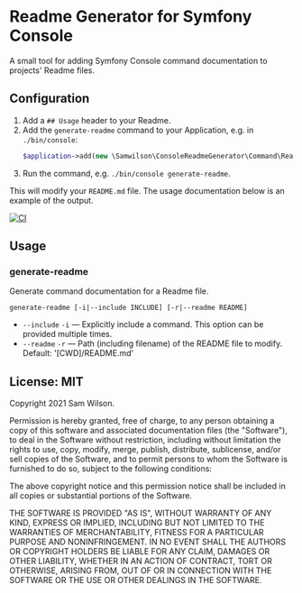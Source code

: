 Readme Generator for Symfony Console
====================================

A small tool for adding Symfony Console command documentation
to projects' Readme files.

## Configuration

1. Add a `## Usage` header to your Readme.
2. Add the `generate-readme` command to your Application,
   e.g. in `./bin/console`:
   ```php
   $application->add(new \Samwilson\ConsoleReadmeGenerator\Command\ReadmeGenCommand());
   ```
3. Run the command, e.g. `./bin/console generate-readme`.

This will modify your `README.md` file.
The usage documentation below is an example of the output.

[![CI](https://github.com/samwilson/console-readme-generator/actions/workflows/ci.yml/badge.svg)](https://github.com/samwilson/console-readme-generator/actions/workflows/ci.yml)

## Usage

### generate-readme

Generate command documentation for a Readme file.

    generate-readme [-i|--include INCLUDE] [-r|--readme README]

* `--include` `-i` — Explicitly include a command.
  This option can be provided multiple times.
* `--readme` `-r` — Path (including filename) of the README file to modify.
  Default: '[CWD]/README.md'

## License: MIT

Copyright 2021 Sam Wilson.

Permission is hereby granted, free of charge, to any person obtaining a copy of this software
and associated documentation files (the "Software"), to deal in the Software without
restriction, including without limitation the rights to use, copy, modify, merge, publish,
distribute, sublicense, and/or sell copies of the Software, and to permit persons to whom the
Software is furnished to do so, subject to the following conditions:

The above copyright notice and this permission notice shall be included in all copies or
substantial portions of the Software.

THE SOFTWARE IS PROVIDED "AS IS", WITHOUT WARRANTY OF ANY KIND, EXPRESS OR IMPLIED, INCLUDING
BUT NOT LIMITED TO THE WARRANTIES OF MERCHANTABILITY, FITNESS FOR A PARTICULAR PURPOSE AND
NONINFRINGEMENT. IN NO EVENT SHALL THE AUTHORS OR COPYRIGHT HOLDERS BE LIABLE FOR ANY CLAIM,
DAMAGES OR OTHER LIABILITY, WHETHER IN AN ACTION OF CONTRACT, TORT OR OTHERWISE, ARISING FROM,
OUT OF OR IN CONNECTION WITH THE SOFTWARE OR THE USE OR OTHER DEALINGS IN THE SOFTWARE.
